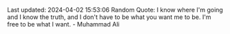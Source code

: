 Last updated: 2024-04-02 15:53:06
Random Quote: I know where I'm going and I know the truth, and I don't have to be what you want me to be. I'm free to be what I want. - Muhammad Ali